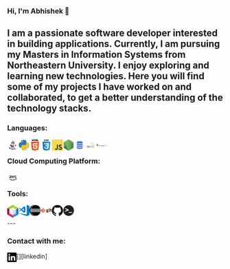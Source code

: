 

<!--
**V-Abhishek/V-Abhishek** is a ✨ _special_ ✨ repository because its `README.md` (this file) appears on your GitHub profile.

Here are some ideas to get you started:

- 🔭 I’m currently working on ...
- 🌱 I’m currently learning ...
- 👯 I’m looking to collaborate on ...
- 🤔 I’m looking for help with ...
- 💬 Ask me about ...
- 📫 How to reach me: ...
- 😄 Pronouns: ...
- ⚡ Fun fact: ...
-->
### Hi, I'm Abhishek 👋

I am a passionate software developer interested in building applications. Currently, I am pursuing my Masters in Information Systems from Northeastern University. I enjoy exploring and learning new technologies. Here you will find some of my projects I have worked on and collaborated, to get a better understanding of the technology stacks. 
---

### Languages:

<img align="left" alt="Java" width="26px" src="https://github.com/v-abhishek/v-abhishek/blob/master/images/java.svg" />
<img align="left" alt="Python" width="26px" src="https://github.com/v-abhishek/v-abhishek/blob/master/images/python.png" />
<img align="left" alt="HTML5" width="26px" src="https://github.com/v-abhishek/v-abhishek/blob/master/images/html.png" />
<img align="left" alt="CSS3" width="26px" src="https://github.com/v-abhishek/v-abhishek/blob/master/images/css.png" />
<img align="left" alt="JavaScript" width="26px" src="https://github.com/v-abhishek/v-abhishek/blob/master/images/javascript.png" />
<img align="left" alt="Node.js" width="26px" src="https://github.com/v-abhishek/v-abhishek/blob/master/images/nodejs.png" />
<img align="left" alt="SQL" width="26px" src="https://github.com/v-abhishek/v-abhishek/blob/master/images/sql.png" />
<img align="left" alt="MySQL" width="26px" src="https://github.com/v-abhishek/v-abhishek/blob/master/images/mysql.png" />
<img align="left" alt="MongoDB" width="26px" src="https://github.com/v-abhishek/v-abhishek/blob/master/images/mongodb.png" />

<br/>

### Cloud Computing Platform:

<img align="left" alt="AWS" width="26px" src="https://github.com/v-abhishek/v-abhishek/blob/master/images/aws.png" />

<br/>

### Tools:

<img align="left" alt="Netbeans" width="26px" src="https://github.com/v-abhishek/v-abhishek/blob/master/images/netbeans.svg" />
<img align="left" alt="Visual Studio Code" width="26px" src="https://github.com/v-abhishek/v-abhishek/blob/master/images/vscode.png" />
<img align="left" alt="Eclipse" width="26px" src="https://github.com/v-abhishek/v-abhishek/blob/master/images/eclipse.png" />
<img align="left" alt="Git" width="26px" src="https://github.com/v-abhishek/v-abhishek/blob/master/images/git.png" />
<img align="left" alt="GitHub" width="26px" src="https://github.com/v-abhishek/v-abhishek/blob/master/images/github.png" />
<img align="left" alt="HTML5" width="26px" src="https://github.com/v-abhishek/v-abhishek/blob/master/images/terminal.png" />



<br />
<br />
---

### Contact with me:
[<img align="left" alt="LinkedIn" width="22px" src="images/linkedin.svg" />][linkedin]
